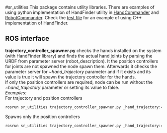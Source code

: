 #sr_utilities
This package contains utility libraries.
There are examples of using python implementation of HandFinder utility in [HandCommander](../sr_robot_commander/doc/tutorial/HandCommander.md) and [RobotCommander](../sr_robot_commander/doc/tutorial/RobotCommander.md).
Check the [test file](test/test_hand_finder.cpp) for an example of using C++ implementation of HandFinder.

## ROS interface
**trajectory_controller_spawner.py** checks the hands installed on the system (with HandFinder library) and finds the actual hand joints by parsing the URDF from parameter server (robot_description). It the position controllers for joints are not spawned the node spawn them. Afterwards it checks the parameter server for *~hand_trajectory* parameter and if it exists and its value is true it will spawn the trajectory controller for the hands.   
If only the position controllers are required, node can be run without the *~hand_trajectory* parameter or setting its value to false.  
*Examples:*  
For trajectory and position controllers  
```bash
rosrun sr_utilities trajectory_controller_spawner.py _hand_trajectory:=true
``` 
Spawns only the position controllers  
```bash
rosrun sr_utilities trajectory_controller_spawner.py _hand_trajectory:=false
```